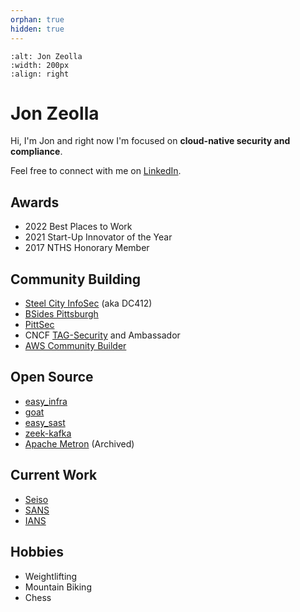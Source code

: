```yaml
---
orphan: true
hidden: true
---
```

```{image} ../img/jon_zeolla.jpg
:alt: Jon Zeolla
:width: 200px
:align: right
```

# Jon Zeolla

Hi, I'm Jon and right now I'm focused on **cloud-native security and compliance**.

Feel free to connect with me on [LinkedIn](https://linkedin.com/in/jonzeolla).

## Awards

* 2022 Best Places to Work
* 2021 Start-Up Innovator of the Year
* 2017 NTHS Honorary Member

## Community Building

* [Steel City InfoSec](https://steelcityinfosec.com/) (aka DC412)
* [BSides Pittsburgh](https://bsidespgh.com/)
* [PittSec](https://pittsec.com/)
* CNCF [TAG-Security](https://github.com/cncf/tag-security) and Ambassador
* [AWS Community Builder](https://aws.amazon.com/developer/community/community-builders/community-builders-directory/)

## Open Source

* [easy_infra](https://github.com/SeisoLLC/easy_infra)
* [goat](https://github.com/SeisoLLC/goat)
* [easy_sast](https://github.com/SeisoLLC/easy_sast)
* [zeek-kafka](https://github.com/SeisoLLC/zeek-kafka)
* [Apache Metron](https://github.com/apache/metron) (Archived)

## Current Work

* [Seiso](https://sei.so/jon)
* [SANS](https://www.sans.org/profiles/jon-zeolla/)
* [IANS](https://www.iansresearch.com/our-faculty/faculty/detail/jon-zeolla)

## Hobbies

* Weightlifting
* Mountain Biking
* Chess
